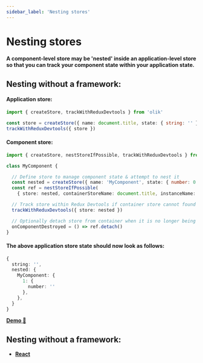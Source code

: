 ```yaml
---
sidebar_label: 'Nesting stores'
---
```


# Nesting stores

#### A component-level store may be 'nested' inside an application-level store so that you can track your component state within your application state. 


## Nesting without a framework:

#### Application store:
```ts
import { createStore, trackWithReduxDevtools } from 'olik'

const store = createStore({ name: document.title, state: { string: '' } })
trackWithReduxDevtools({ store })
```

#### Component store:
```ts {7-8}
import { createStore, nestStoreIfPossible, trackWithReduxDevtools } from 'olik'

class MyComponent {

  // Define store to manage component state & attempt to nest it
  const nested = createStore({ name: 'MyComponent', state: { number: 0 } })
  const ref = nestStoreIfPossible(
    { store: nested, containerStoreName: document.title, instanceName: 1 })

  // Track store within Redux Devtools if container store cannot found
  trackWithReduxDevtools({ store: nested })

  // Optionally detach store from container when it is no longer being used
  onComponentDestroyed = () => ref.detach()
}
```

#### The above application store state should now look as follows:
```ts
{
  string: '',
  nested: {
    MyComponent: {
      1: {
        number: ''
      },
    },
  }
}
```
[**Demo 🥚**](https://codesandbox.io/s/attached-component-store-d9xqk?file=/src/index.ts)

## Nesting without a framework:
* [**React**](react)